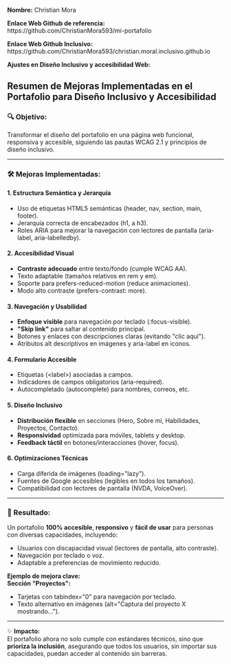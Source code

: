 <p><strong>Nombre:</strong> Christian Mora</p>
<p><strong>Enlace Web Github de referencia:</strong> https://github.com/ChristianMora593/mi-portafolio</p>
<p><strong>Enlace Web Github Inclusivo:</strong> https://github.com/ChristianMora593/christian.moral.inclusivo.github.io</p>
<p><strong>Ajustes en Diseño Inclusivo y accesibilidad Web:</strong></p>
<div class="accessibility-report">
  <h2>Resumen de Mejoras Implementadas en el Portafolio para Diseño Inclusivo y Accesibilidad</h2>
  <h3>🔍 Objetivo:</h3>
  <p>Transformar el diseño del portafolio en una página web funcional, responsiva y accesible, siguiendo las pautas WCAG 2.1 y principios de diseño inclusivo.</p>

  <hr>

  <h3>🛠 Mejoras Implementadas:</h3>

  <h4>1. Estructura Semántica y Jerarquía</h4>
  <ul>
    <li>Uso de etiquetas HTML5 semánticas (header, nav, section, main, footer).</li>
    <li>Jerarquía correcta de encabezados (h1, a h3).</li>
    <li>Roles ARIA para mejorar la navegación con lectores de pantalla (aria-label, aria-labelledby).</li>
  </ul>

  <h4>2. Accesibilidad Visual</h4>
  <ul>
    <li><strong>Contraste adecuado</strong> entre texto/fondo (cumple WCAG AA).</li>
    <li>Texto adaptable (tamaños relativos en rem y em).</li>
    <li>Soporte para prefers-reduced-motion (reduce animaciones).</li>
    <li>Modo alto contraste (prefers-contrast: more).</li>
  </ul>

  <h4>3. Navegación y Usabilidad</h4>
  <ul>
    <li><strong>Enfoque visible</strong> para navegación por teclado (:focus-visible).</li>
    <li><strong>"Skip link"</strong> para saltar al contenido principal.</li>
    <li>Botones y enlaces con descripciones claras (evitando "clic aquí").</li>
    <li>Atributos alt descriptivos en imágenes y aria-label en iconos.</li>
  </ul>

  <h4>4. Formulario Accesible</h4>
  <ul>
    <li>Etiquetas (&lt;label&gt;) asociadas a campos.</li>
    <li>Indicadores de campos obligatorios (aria-required).</li>
    <li>Autocompletado (autocomplete) para nombres, correos, etc.</li>
  </ul>

  <h4>5. Diseño Inclusivo</h4>
  <ul>
    <li><strong>Distribución flexible</strong> en secciones (Hero, Sobre mí, Habilidades, Proyectos, Contacto).</li>
    <li><strong>Responsividad</strong> optimizada para móviles, tablets y desktop.</li>
    <li><strong>Feedback táctil</strong> en botones/interacciones (hover, focus).</li>
  </ul>

  <h4>6. Optimizaciones Técnicas</h4>
  <ul>
    <li>Carga diferida de imágenes (loading="lazy").</li>
    <li>Fuentes de Google accesibles (legibles en todos los tamaños).</li>
    <li>Compatibilidad con lectores de pantalla (NVDA, VoiceOver).</li>
  </ul>

  <hr>

  <h3>🎯 Resultado:</h3>
  <p>Un portafolio <strong>100% accesible</strong>, <strong>responsivo</strong> y <strong>fácil de usar</strong> para personas con diversas capacidades, incluyendo:</p>
  <ul>
    <li>Usuarios con discapacidad visual (lectores de pantalla, alto contraste).</li>
    <li>Navegación por teclado o voz.</li>
    <li>Adaptable a preferencias de movimiento reducido.</li>
  </ul>

  <p><strong>Ejemplo de mejora clave:</strong><br>
  <strong>Sección "Proyectos":</strong></p>
  <ul>
    <li>Tarjetas con tabindex="0" para navegación por teclado.</li>
    <li>Texto alternativo en imágenes (alt="Captura del proyecto X mostrando...").</li>

  </ul>

  <hr>

  <p>✨ <strong>Impacto:</strong><br>
  El portafolio ahora no solo cumple con estándares técnicos, sino que <strong>prioriza la inclusión</strong>, asegurando que todos los usuarios, sin importar sus capacidades, puedan acceder al contenido sin barreras.</p>
